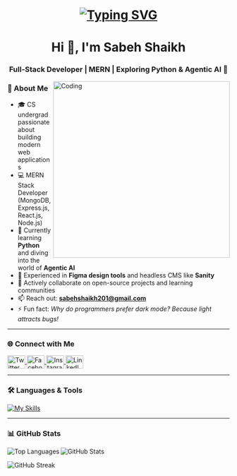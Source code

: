 <h1 align="center">
  <a href="https://git.io/typing-svg">
    <img src="https://readme-typing-svg.herokuapp.com?font=Fira+Code&size=75&duration=1500&pause=600&color=0CE82B&background=000000EE&center=true&vCenter=true&multiline=true&width=1920&height=384&lines=Hello+there!;I'm+Sabeh+Shaikh+👋;Welcome+to+my+GitHub!" alt="Typing SVG" />
  </a>
</h1>

<h1 align="center">Hi 👋, I'm Sabeh Shaikh</h1>
<h3 align="center">Full-Stack Developer | MERN | Exploring Python & Agentic AI 🤖</h3>

<img align="right" alt="Coding" width="400" src="https://cdn.dribbble.com/users/1162077/screenshots/3848914/programmer.gif">

### 🚀 About Me

- 🎓 CS undergrad passionate about building modern web applications
- 💻 MERN Stack Developer (MongoDB, Express.js, React.js, Node.js)
- 🌱 Currently learning **Python** and diving into the world of **Agentic AI**
- 🎨 Experienced in **Figma design tools** and headless CMS like **Sanity**
- 👯 Actively collaborate on open-source projects and learning communities
- 📫 Reach out: **sabehshaikh201@gmail.com**
- ⚡ Fun fact: _Why do programmers prefer dark mode? Because light attracts bugs!_

---

### 🌐 Connect with Me

<p align="left">
  <a href="https://twitter.com/@shaikh_sabeh" target="_blank">
    <img align="center" src="https://raw.githubusercontent.com/rahuldkjain/github-profile-readme-generator/master/src/images/icons/Social/twitter.svg" height="30" width="40" alt="Twitter"/>
  </a>
  <a href="https://fb.com/sabehshaikh420" target="_blank">
    <img align="center" src="https://raw.githubusercontent.com/rahuldkjain/github-profile-readme-generator/master/src/images/icons/Social/facebook.svg" height="30" width="40" alt="Facebook"/>
  </a>
  <a href="https://instagram.com/sabeh._.shaikh" target="_blank">
    <img align="center" src="https://raw.githubusercontent.com/rahuldkjain/github-profile-readme-generator/master/src/images/icons/Social/instagram.svg" height="30" width="40" alt="Instagram"/>
  </a>
  <a href="https://www.linkedin.com/in/sabeh-shaikh-016623245/" target="_blank">
    <img align="center" src="https://raw.githubusercontent.com/rahuldkjain/github-profile-readme-generator/master/src/images/icons/Social/linked-in-alt.svg" height="30" width="40" alt="LinkedIn"/>
  </a>
</p>

---

### 🛠️ Languages & Tools

[![My Skills](https://skillicons.dev/icons?i=html,css,js,ts,react,nextjs,nodejs,express,mongodb,python,firebase,figma,c,github,vscode,netlify,jquery)](https://skillicons.dev)

---

### 📊 GitHub Stats

<p>
  <img align="left" src="https://github-readme-stats.vercel.app/api/top-langs?username=sabehshaikh&show_icons=true&locale=en&layout=compact" alt="Top Languages"/>
</p>

<p>
  <img align="center" src="https://github-readme-stats.vercel.app/api?username=sabehshaikh&show_icons=true&locale=en" alt="GitHub Stats"/>
</p>

<p>
  <img align="center" src="https://github-readme-streak-stats.herokuapp.com/?user=sabehshaikh" alt="GitHub Streak"/>
</p>
